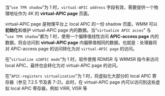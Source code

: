 
当“`use TPR shadow`”为 1 时，`virtual-APIC address` 字段有效，需要提供一个物理地址作为 4K 的 **virtual-APIC page** 页面。

virtual-APIC page 是物理平台上 local APIC 的一份 shadow 页面，WMM 可以**初始化**和维护 virtual-APIC page 内的数据。当“`virtualize APIC acces`" 与 "`use TPR shadow`”都为 1 时，使用一个偏移值线性访问 **APIC-access page** 内的数据，将会访问到 **virtual-APIC page** 内偏移值相同的数据。也就是：处理器将对 APIC-access page 的访问转化为对 `virtual-APIC page` 的访问。

在“`virtualize x2APIC mode`“为 1 时，软件使用 RDMSR 与 WRMSR 指今来访问 local APIC，最终也会转化为对 virtual-APIC page 的访问。

在“`APIC-registers virtualization`"为 1 时，将虚拟化大部分的 local APIC 寄存器（参见 7.2.5 节及表 7-2)。此时，在 virtual-APIC page 内可以访问到这些虚拟 local APIC 寄存器，例如 VIRR, VISR 等

